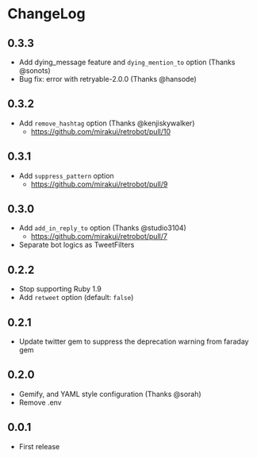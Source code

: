 # ChangeLog
## 0.3.3
- Add dying_message feature and `dying_mention_to` option (Thanks @sonots)
- Bug fix: error with retryable-2.0.0 (Thanks @hansode)

## 0.3.2
- Add `remove_hashtag` option (Thanks @kenjiskywalker)
  - https://github.com/mirakui/retrobot/pull/10

## 0.3.1
- Add `suppress_pattern` option
  - https://github.com/mirakui/retrobot/pull/9

## 0.3.0
- Add `add_in_reply_to` option (Thanks @studio3104)
  - https://github.com/mirakui/retrobot/pull/7
- Separate bot logics as TweetFilters

## 0.2.2
- Stop supporting Ruby 1.9
- Add `retweet` option (default: `false`)

## 0.2.1
- Update twitter gem to suppress the deprecation warning from faraday gem

## 0.2.0
- Gemify, and YAML style configuration (Thanks @sorah)
- Remove .env

## 0.0.1
- First release
